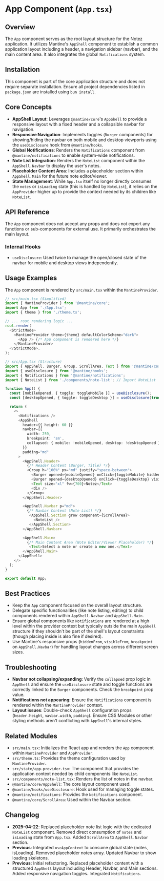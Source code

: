 # App Component (`App.tsx`)

## Overview

The `App` component serves as the root layout structure for the Notez application. It utilizes Mantine's `AppShell` component to establish a common application layout including a header, a navigation sidebar (navbar), and the main content area. It also integrates the global `Notifications` system.

## Installation

This component is part of the core application structure and does not require separate installation. Ensure all project dependencies listed in `package.json` are installed using `bun install`.

## Core Concepts

-   **AppShell Layout**: Leverages `@mantine/core`'s `AppShell` to provide a responsive layout with a fixed header and a collapsible navbar for navigation.
-   **Responsive Navigation**: Implements toggles (`Burger` components) for showing/hiding the navbar on both mobile and desktop viewports using the `useDisclosure` hook from `@mantine/hooks`.
-   **Global Notifications**: Renders the `Notifications` component from `@mantine/notifications` to enable system-wide notifications.
-   **Note List Integration**: Renders the `NoteList` component within the `AppShell.Navbar` to display the user's notes.
-   **Placeholder Content Area**: Includes a placeholder section within `AppShell.Main` for the future note editor/viewer.
-   **State Management**: While `App.tsx` itself no longer directly consumes the `notes` or `isLoading` state (this is handled by `NoteList`), it relies on the `AppProvider` higher up to provide the context needed by its children like `NoteList`.

## API Reference

The `App` component does not accept any props and does not export any functions or sub-components for external use. It primarily orchestrates the main layout.

### Internal Hooks

-   `useDisclosure`: Used twice to manage the open/closed state of the navbar for mobile and desktop views independently.

## Usage Examples

The `App` component is rendered by `src/main.tsx` within the `MantineProvider`.

```typescript
// src/main.tsx (Simplified)
import { MantineProvider } from '@mantine/core';
import App from './App.tsx';
import { theme } from './theme.ts';

// ... root rendering logic ...
root.render(
  <StrictMode>
    <MantineProvider theme={theme} defaultColorScheme="dark">
      <App /> {/* App component is rendered here */}
    </MantineProvider>
  </StrictMode>,
);

// src/App.tsx (Structure)
import { AppShell, Burger, Group, ScrollArea, Text } from '@mantine/core';
import { useDisclosure } from '@mantine/hooks';
import { Notifications } from '@mantine/notifications';
import { NoteList } from './components/note-list'; // Import NoteList

function App() {
  const [mobileOpened, { toggle: toggleMobile }] = useDisclosure();
  const [desktopOpened, { toggle: toggleDesktop }] = useDisclosure(true);

  return (
    <>
      <Notifications />
      <AppShell
        header={{ height: 60 }}
        navbar={{
          width: 250,
          breakpoint: 'sm',
          collapsed: { mobile: !mobileOpened, desktop: !desktopOpened },
        }}
        padding="md"
      >
        <AppShell.Header>
          {/* Header Content (Burger, Title) */}
          <Group h="100%" px="md" justify="space-between">
            <Burger opened={mobileOpened} onClick={toggleMobile} hiddenFrom="sm" size="sm" aria-label="Toggle navigation" />
            <Burger opened={desktopOpened} onClick={toggleDesktop} visibleFrom="sm" size="sm" aria-label="Toggle navigation" />
            <Text size="xl" fw={700}>Notez</Text>
            <div />
          </Group>
        </AppShell.Header>

        <AppShell.Navbar p="md">
          {/* Navbar Content (Note List) */}
           <AppShell.Section grow component={ScrollArea}>
             <NoteList />
           </AppShell.Section>
        </AppShell.Navbar>

        <AppShell.Main>
          {/* Main Content Area (Note Editor/Viewer Placeholder) */}
           <Text>Select a note or create a new one.</Text>
        </AppShell.Main>
      </AppShell>
    </>
  );
}

export default App;
```

## Best Practices

-   Keep the `App` component focused on the overall layout structure.
-   Delegate specific functionalities (like note listing, editing) to child components rendered within `AppShell.Navbar` and `AppShell.Main`.
-   Ensure global components like `Notifications` are rendered at a high level within the provider context but typically outside the main `AppShell` structure if they shouldn't be part of the shell's layout constraints (though placing inside is also fine if desired).
-   Use Mantine's responsive props (`hiddenFrom`, `visibleFrom`, `breakpoint` on `AppShell.Navbar`) for handling layout changes across different screen sizes.

## Troubleshooting

-   **Navbar not collapsing/expanding**: Verify the `collapsed` prop logic in `AppShell` and ensure the `useDisclosure` state and toggle functions are correctly linked to the `Burger` components. Check the `breakpoint` prop value.
-   **Notifications not appearing**: Ensure the `Notifications` component is rendered within the `MantineProvider` context.
-   **Layout issues**: Double-check `AppShell` configuration props (`header.height`, `navbar.width`, `padding`). Ensure CSS Modules or other styling methods aren't conflicting with `AppShell`'s internal styles.

## Related Modules

-   `src/main.tsx`: Initializes the React app and renders the `App` component within `MantineProvider` and `AppProvider`.
-   `src/theme.ts`: Provides the theme configuration used by `MantineProvider`.
-   `src/state/app-provider.tsx`: The component that provides the application context needed by child components like `NoteList`.
-   `src/components/note-list.tsx`: Renders the list of notes in the navbar.
-   `@mantine/core/AppShell`: The core layout component used.
-   `@mantine/hooks/useDisclosure`: Hook used for managing toggle states.
-   `@mantine/notifications`: Provides the `Notifications` component.
-   `@mantine/core/ScrollArea`: Used within the Navbar section.

## Changelog
-   **2025-04-22**: Replaced placeholder note list logic with the dedicated `NoteList` component. Removed direct consumption of `notes` and `isLoading` state from `App.tsx`. Added `ScrollArea` to `AppShell.Navbar` section.
-   **Previous**: Integrated `useAppContext` to consume global state (notes, isLoading). Removed placeholder notes array. Updated Navbar to show loading skeletons.
-   **Previous**: Initial refactoring. Replaced placeholder content with a structured `AppShell` layout including Header, Navbar, and Main sections. Added responsive navigation toggles. Integrated `Notifications`.
